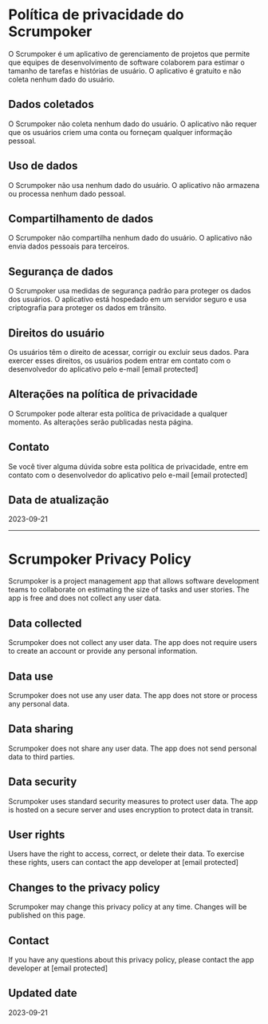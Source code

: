 # Política de privacidade do Scrumpoker

O Scrumpoker é um aplicativo de gerenciamento de projetos que permite que equipes de desenvolvimento de software colaborem para estimar o tamanho de tarefas e histórias de usuário. O aplicativo é gratuito e não coleta nenhum dado do usuário.

## Dados coletados

O Scrumpoker não coleta nenhum dado do usuário. O aplicativo não requer que os usuários criem uma conta ou forneçam qualquer informação pessoal.

## Uso de dados

O Scrumpoker não usa nenhum dado do usuário. O aplicativo não armazena ou processa nenhum dado pessoal.

## Compartilhamento de dados

O Scrumpoker não compartilha nenhum dado do usuário. O aplicativo não envia dados pessoais para terceiros.

## Segurança de dados

O Scrumpoker usa medidas de segurança padrão para proteger os dados dos usuários. O aplicativo está hospedado em um servidor seguro e usa criptografia para proteger os dados em trânsito.

## Direitos do usuário

Os usuários têm o direito de acessar, corrigir ou excluir seus dados. Para exercer esses direitos, os usuários podem entrar em contato com o desenvolvedor do aplicativo pelo e-mail [email protected]

## Alterações na política de privacidade

O Scrumpoker pode alterar esta política de privacidade a qualquer momento. As alterações serão publicadas nesta página.

## Contato

Se você tiver alguma dúvida sobre esta política de privacidade, entre em contato com o desenvolvedor do aplicativo pelo e-mail [email protected]

## Data de atualização

2023-09-21

--------------

# Scrumpoker Privacy Policy

Scrumpoker is a project management app that allows software development teams to collaborate on estimating the size of tasks and user stories. The app is free and does not collect any user data.

## Data collected

Scrumpoker does not collect any user data. The app does not require users to create an account or provide any personal information.

## Data use

Scrumpoker does not use any user data. The app does not store or process any personal data.

## Data sharing

Scrumpoker does not share any user data. The app does not send personal data to third parties.

## Data security

Scrumpoker uses standard security measures to protect user data. The app is hosted on a secure server and uses encryption to protect data in transit.

## User rights

Users have the right to access, correct, or delete their data. To exercise these rights, users can contact the app developer at [email protected]

## Changes to the privacy policy

Scrumpoker may change this privacy policy at any time. Changes will be published on this page.

## Contact

If you have any questions about this privacy policy, please contact the app developer at [email protected]

## Updated date

2023-09-21